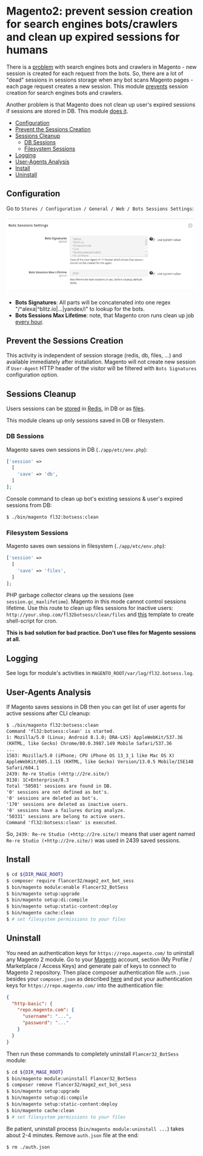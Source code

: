 # Magento2: prevent session creation for search engines bots/crawlers and clean up expired sessions for humans

There is a [problem](https://magento.stackexchange.com/questions/18276/magento-generating-aprox-20-session-files-per-minute) with search engines bots and crawlers in Magento - new session is created for each request from the bots. So, there are a lot of "dead" sessions in sessions storage when any bot scans Magento pages - each page request creates a new session. This module [prevents](https://github.com/flancer32/mage2_ext_bot_sess/blob/master/Plugin/Session/SessionManager.php#L27) session creation for search engines bots and crawlers.

Another problem is that Magento does not clean up user's expired sessions if sessions are stored in DB. This module [does it](https://github.com/flancer32/mage2_ext_bot_sess/blob/master/Service/Clean.php#L125).

* [Configuration](#configuration)
* [Prevent the Sessions Creation](#prevent-the-sessions-creation)
* [Sessions Cleanup](#sessions-cleanup)
  * [DB Sessions](#db-sessions)
  * [Filesystem Sessions](#filesystem-sessions)
* [Logging](#logging)
* [User-Agents Analysis](#user-agents-analysis)
* [Install](#install)
* [Uninstall](#uninstall)



## Configuration

Go to `Stores / Configuration / General / Web / Bots Sessions Settings`:

![Configuration](./docs/img/config.png "Configuration")

* **Bots Signatures**: All parts will be concatenated into one regex "/^alexa|^blitz\.io|...|yandex/i" to lookup for the bots.
* **Bots Sessions Max Lifetime**: note, that Magento cron runs clean up job [every hour](./etc/crontab.xml).


## Prevent the Sessions Creation
This activity is independent of session storage (redis, db, files, ...) and available immediately after installation. Magento will not create new session if `User-Agent` HTTP header of the visitor will be filtered with `Bots Signatures` configuration option. 



## Sessions Cleanup
Users sessions can be [stored](https://devdocs.magento.com/guides/v2.3/config-guide/prod/config-reference-envphp.html#session) in [Redis](https://devdocs.magento.com/guides/v2.3/config-guide/redis/redis-session.html), in DB or as [files](https://devdocs.magento.com/guides/v2.3/config-guide/sessions.html).

This module cleans up only sessions saved in DB or filesystem.

### DB Sessions

Magento saves own sessions in DB (`./app/etc/env.php`):
```php
['session' => 
  [
    'save' => 'db',
  ]
];
```

Console command to clean up bot's existing sessions & user's expired sessions from DB:
```bash
$ ./bin/magento fl32:botsess:clean
```



### Filesystem Sessions

Magento saves own sessions in filesystem (`./app/etc/env.php`):
```php
['session' => 
  [
    'save' => 'files',
  ]
];
```

PHP garbage collector cleans up the sessions (see `session.gc_maxlifetime`). Magento in this mode cannot control sessions lifetime. Use this route to clean up files sessions for inactive users: `http://your.shop.com/fl32botsess/clean/files` and [this](./etc/bin/root_cron_clean_files.sh) template to create shell-script for cron.

**This is bad solution for bad practice. Don't use files for Magento sessions at all.**



## Logging
See logs for module's activities in `MAGENTO_ROOT/var/log/fl32.botsess.log`.



## User-Agents Analysis
If Magento saves sessions in DB then you can get list of user agents for active sessions after CLI cleanup:

```shell script
$ ./bin/magento fl32:botsess:clean
Command 'fl32:botsess:clean' is started.
1: Mozilla/5.0 (Linux; Android 8.1.0; DRA-LX5) AppleWebKit/537.36 (KHTML, like Gecko) Chrome/80.0.3987.149 Mobile Safari/537.36
...
1583: Mozilla/5.0 (iPhone; CPU iPhone OS 13_3_1 like Mac OS X) AppleWebKit/605.1.15 (KHTML, like Gecko) Version/13.0.5 Mobile/15E148 Safari/604.1
2439: Re-re Studio (+http://2re.site/)
9138: 1C+Enterprise/8.3
Total '50501' sessions are found in DB.
'0' sessions are not defined as bot's.
'0' sessions are deleted as bot's.
'170' sessions are deleted as inactive users.
'0' sessions have a failures during analyze.
'50331' sessions are belong to active users.
Command 'fl32:botsess:clean' is executed.
```

So, `2439: Re-re Studio (+http://2re.site/)` means that user agent named `Re-re Studio (+http://2re.site/)` was used in 2439 saved sessions. 


## Install
```bash
$ cd ${DIR_MAGE_ROOT}
$ composer require flancer32/mage2_ext_bot_sess
$ bin/magento module:enable Flancer32_BotSess
$ bin/magento setup:upgrade
$ bin/magento setup:di:compile
$ bin/magento setup:static-content:deploy
$ bin/magento cache:clean
$ # set filesystem permissions to your files
```



## Uninstall
You need an authentication keys for `https://repo.magento.com/` to uninstall any Magento 2 module. Go to your [Magento](https://marketplace.magento.com/customer/accessKeys/) account, section (My Profile / Marketplace / Access Keys) and generate pair of keys to connect to Magento 2 repository. Then place composer authentication file `auth.json` besides your `composer.json` as described [here](https://getcomposer.org/doc/articles/http-basic-authentication.md) and put your authentication keys for `https://repo.magento.com/` into the authentication file:
```json
{
  "http-basic": {
    "repo.magento.com": {
      "username": "...",
      "password": "..."
    }
  }
}
```

Then run these commands to completely uninstall `Flancer32_BotSess` module: 
```bash
$ cd ${DIR_MAGE_ROOT}   
$ bin/magento module:uninstall Flancer32_BotSess
$ composer remove flancer32/mage2_ext_bot_sess
$ bin/magento setup:upgrade
$ bin/magento setup:di:compile
$ bin/magento setup:static-content:deploy
$ bin/magento cache:clean
$ # set filesystem permissions to your files
```

Be patient, uninstall process (`bin/magento module:uninstall ...`) takes about 2-4 minutes. Remove `auth.json` file at the end:

 ```bash
$ rm ./auth.json
```
